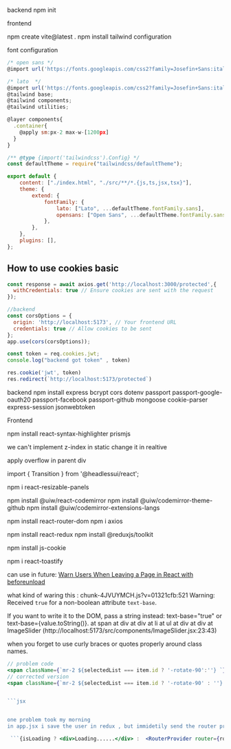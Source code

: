backend
npm init

frontend

npm create vite@latest .
npm install
tailwind configuration

font configuration

```jsx
/* open sans */
@import url('https://fonts.googleapis.com/css2?family=Josefin+Sans:ital,wght@0,100..700;1,100..700&family=Lato:ital,wght@0,100;0,300;0,400;0,700;0,900;1,100;1,300;1,400;1,700;1,900&family=Open+Sans:ital,wght@0,300..800;1,300..800&family=Roboto:ital,wght@0,100;0,300;0,400;0,500;0,700;0,900;1,100;1,300;1,400;1,500;1,700;1,900&display=swap');

/* lato  */
@import url('https://fonts.googleapis.com/css2?family=Josefin+Sans:ital,wght@0,100..700;1,100..700&family=Lato:ital,wght@0,100;0,300;0,400;0,700;0,900;1,100;1,300;1,400;1,700;1,900&family=Roboto:ital,wght@0,100;0,300;0,400;0,500;0,700;0,900;1,100;1,300;1,400;1,500;1,700;1,900&display=swap');
@tailwind base;
@tailwind components;
@tailwind utilities;

@layer components{
  .container{
    @apply sm:px-2 max-w-[1200px]
  }
}

```

```jsx
/** @type {import('tailwindcss').Config} */
const defaultTheme = require("tailwindcss/defaultTheme");

export default {
    content: ["./index.html", "./src/**/*.{js,ts,jsx,tsx}"],
    theme: {
        extend: {
            fontFamily: {
                lato: ["Lato", ...defaultTheme.fontFamily.sans],
                opensans: ["Open Sans", ...defaultTheme.fontFamily.sans],
            },
        },
    },
    plugins: [],
};
```

## How to use cookies basic
```jsx
const response = await axios.get('http://localhost:3000/protected',{
  withCredentials: true // Ensure cookies are sent with the request
});

//backend
const corsOptions = {
  origin: 'http://localhost:5173', // Your frontend URL
  credentials: true // Allow cookies to be sent
};
app.use(cors(corsOptions));

const token = req.cookies.jwt;
console.log("backend got token" , token)

res.cookie('jwt', token)
res.redirect(`http://localhost:5173/protected`)

```

backend
npm install express bcrypt cors dotenv passport passport-google-oauth20 passport-facebook passport-github mongoose cookie-parser express-session jsonwebtoken







Frontend

npm install react-syntax-highlighter prismjs

we can't implement z-index in static change it in realtive

apply overflow in parent div

import { Transition } from '@headlessui/react';

npm i react-resizable-panels

npm install @uiw/react-codemirror
npm install @uiw/codemirror-theme-github
npm install @uiw/codemirror-extensions-langs

npm install react-router-dom
npm i axios

npm install react-redux
npm install @reduxjs/toolkit

npm install js-cookie

npm i react-toastify




can use in future: 
[Warn Users When Leaving a Page in React with beforeunload](https://youtu.be/K8YShjU5PBQ)








what kind of waring this : 
chunk-4JVUYMCH.js?v=01321cfb:521 Warning: Received `true` for a non-boolean attribute `text-base`.

If you want to write it to the DOM, pass a string instead: text-base="true" or text-base={value.toString()}.
    at span
    at div
    at div
    at li
    at ul
    at div
    at div
    at ImageSlider (http://localhost:5173/src/components/ImageSlider.jsx:23:43)


when you forget to use curly braces or quotes properly around class names.

```jsx
// problem code
<span className={`mr-2 ${selectedList === item.id ? '-rotate-90':''} `} text-base ><TiArrowSortedDown /></span>
// corrected version
<span className={`mr-2 ${selectedList === item.id ? '-rotate-90' : ''} text-base`}><TiArrowSortedDown /></span>


```jsx


one problem took my morning 
in app.jsx i save the user in redux , but immidetily send the router provide and try to access the set user value from protected route(there was login in there is no user redirect in to the landing page, tried to debug and when do console show the user when colsole but when add in useeffet didn't show cause, backend response take time but i immediately render the component )

 ```{isLoading ? <div>Loading......</div> :  <RouterProvider router={router} />}```

 